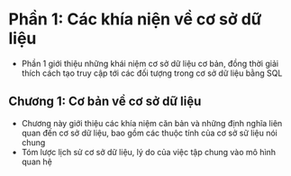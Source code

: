 # Phần 1: Các khía niện về cơ sở dữ liệu
- Phần 1 giới thiệu những khái niệm cơ sở dữ liệu cơ bản, đồng thời giải thích cách tạo truy cập tới các đối tượng trong cơ sở dữ liệu bằng SQL
## Chương 1: Cơ bản về cơ sở dữ liệu
- Chương này giới thiệu các khía niệm căn bản và những định nghĩa liên quan đến cơ sở dữ liệu, bao gồm các thuộc tính của cơ sở sữ liệu nói chung
- Tóm lược lịch sử cơ sở dữ liệu, lý do của việc tập chung vào mô hình quan hệ